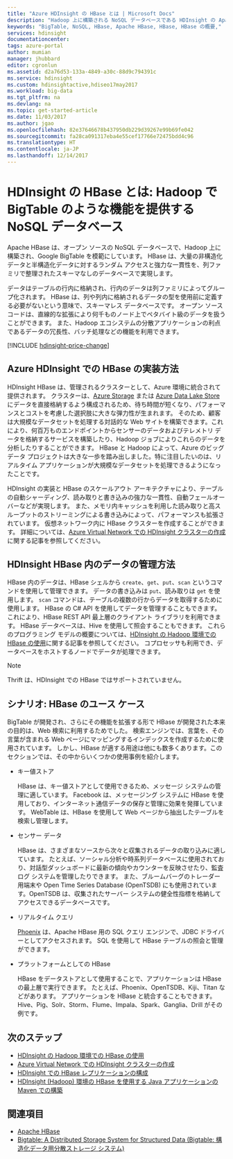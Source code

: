 ```yaml
---
title: "Azure HDInsight の HBase とは | Microsoft Docs"
description: "Hadoop 上に構築される NoSQL データベースである HDInsight の Apache HBase の概要 ユース ケースについて説明し、HBase を他の Hadoop クラスターと比較します。"
keywords: "BigTable, NoSQL, HBase, Apache HBase, HBase, HBase の概要,"
services: hdinsight
documentationcenter: 
tags: azure-portal
author: mumian
manager: jhubbard
editor: cgronlun
ms.assetid: d2a76d53-133a-4849-a30c-88d9c794391c
ms.service: hdinsight
ms.custom: hdinsightactive,hdiseo17may2017
ms.workload: big-data
ms.tgt_pltfrm: na
ms.devlang: na
ms.topic: get-started-article
ms.date: 11/03/2017
ms.author: jgao
ms.openlocfilehash: 82e37646678b437950db229d39267e99b69fe042
ms.sourcegitcommit: fa28ca091317eba4e55cef17766e72475bdd4c96
ms.translationtype: HT
ms.contentlocale: ja-JP
ms.lasthandoff: 12/14/2017
---
```

# <a name="what-is-hbase-in-hdinsight-a-nosql-database-that-provides-bigtable-like-capabilities-for-hadoop"></a>HDInsight の HBase とは: Hadoop で BigTable のような機能を提供する NoSQL データベース
Apache HBase は、オープン ソースの NoSQL データベースで、Hadoop 上に構築され、Google BigTable を模範にしています。 HBase は、大量の非構造化データと半構造化データに対するランダム アクセスと強力な一貫性を、列ファミリで整理されたスキーマなしのデータベースで実現します。

データはテーブルの行内に格納され、行内のデータは列ファミリによってグループ化されます。 HBase は、列や列内に格納されるデータの型を使用前に定義する必要がないという意味で、スキーマレス データベースです。 オープン ソース コードは、直線的な拡張により何千ものノード上でペタバイト級のデータを扱うことができます。 また、Hadoop エコシステムの分散アプリケーションの利点であるデータの冗長性、バッチ処理などの機能を利用できます。

[!INCLUDE [hdinsight-price-change](../../../includes/hdinsight-enhancements.md)]

## <a name="how-is-hbase-implemented-in-azure-hdinsight"></a>Azure HDInsight での HBase の実装方法
HDInsight HBase は、管理されるクラスターとして、Azure 環境に統合されて提供されます。 クラスターは、[Azure Storage](./../hdinsight-hadoop-use-blob-storage.md) または [Azure Data Lake Store](./../hdinsight-hadoop-use-data-lake-store.md) にデータを直接格納するよう構成されるため、待ち時間が短くなり、パフォーマンスとコストを考慮した選択肢に大きな弾力性が生まれます。 そのため、顧客は大規模なデータセットを処理する対話的な Web サイトを構築できます。これにより、何百万ものエンドポイントからセンサーのデータおよびテレメトリ データを格納するサービスを構築したり、Hadoop ジョブによりこれらのデータを分析したりすることができます。 HBase と Hadoop によって、Azure のビッグ データ プロジェクトは大きな一歩を踏み出しました。特に注目したいのは、リアルタイム アプリケーションが大規模なデータセットを処理できるようになったことです。

HDInsight の実装と HBase のスケールアウト アーキテクチャにより、テーブルの自動シャーディング、読み取りと書き込みの強力な一貫性、自動フェールオーバーなどが実現します。 また、メモリ内キャッシュを利用した読み取りと高スループットのストリーミングによる書き込みによって、パフォーマンスも拡張されています。 仮想ネットワーク内に HBase クラスターを作成することができます。 詳細については、[Azure Virtual Network での HDInsight クラスターの作成](./apache-hbase-provision-vnet.md)に関する記事を参照してください。

## <a name="how-is-data-managed-in-hdinsight-hbase"></a>HDInsight HBase 内のデータの管理方法
HBase 内のデータは、HBase シェルから `create`、`get`、`put`、`scan` というコマンドを使用して管理できます。 データの書き込みは `put`、読み取りは `get` を使用します。 `scan` コマンドは、テーブルの複数の行からデータを取得するために使用します。 HBase の C# API を使用してデータを管理することもできます。これにより、HBase REST API 最上層のクライアント ライブラリを利用できます。 HBase データベースは、Hive を使用して照会することもできます。 これらのプログラミング モデルの概要については、[HDInsight の Hadoop 環境での HBase の使用](./apache-hbase-tutorial-get-started-linux.md)に関する記事を参照してください。 コプロセッサも利用でき、データベースをホストするノードでデータが処理できます。

> [!NOTE]
> Thrift は、HDInsight での HBase ではサポートされていません。
>

## <a name="scenarios-use-cases-for-hbase"></a>シナリオ: HBase のユース ケース
BigTable が開発され、さらにその機能を拡張する形で HBase が開発された本来の目的は、Web 検索に利用するためでした。 検索エンジンでは、言葉を、その言葉が含まれる Web ページにマッピングするインデックスを作成するために使用されています。 しかし、HBase が適する用途は他にも数多くあります。このセクションでは、その中からいくつかの使用事例を紹介します。

* キー値ストア
  
    HBase は、キー値ストアとして使用できるため、メッセージ システムの管理に適しています。 Facebook は、メッセージング システムに HBase を使用しており、インターネット通信データの保存と管理に効果を発揮しています。 WebTable は、HBase を使用して Web ページから抽出したテーブルを検索し管理します。
* センサー データ
  
    HBase は、さまざまなソースから次々と収集されるデータの取り込みに適しています。 たとえば、ソーシャル分析や時系列データベースに使用されており、対話型ダッシュボードに最新の傾向やカウンターを反映させたり、監査ログ システムを管理したりできます。 また、ブルームバーグのトレーダー用端末や Open Time Series Database (OpenTSDB) にも使用されています。OpenTSDB は、収集されたサーバー システムの健全性指標を格納してアクセスできるデータベースです。
* リアルタイム クエリ
  
    [Phoenix](http://phoenix.apache.org/) は、Apache HBase 用の SQL クエリ エンジンで、JDBC ドライバーとしてアクセスされます。 SQL を使用して HBase テーブルの照会と管理ができます。
* プラットフォームとしての HBase
  
    HBase をデータストアとして使用することで、アプリケーションは HBase の最上層で実行できます。 たとえば、Phoenix、OpenTSDB、Kiji、Titan などがあります。 アプリケーションを HBase と統合することもできます。 Hive、Pig、Solr、Storm、Flume、Impala、Spark、Ganglia、Drill がその例です。

## <a name="next-steps"></a>次のステップ
* [HDInsight の Hadoop 環境での HBase の使用](./apache-hbase-tutorial-get-started-linux.md)
* [Azure Virtual Network での HDInsight クラスターの作成](./apache-hbase-provision-vnet.md)
* [HDInsight での HBase レプリケーションの構成](apache-hbase-replication.md)
* [HDInsight (Hadoop) 環境の HBase を使用する Java アプリケーションの Maven での構築](./apache-hbase-build-java-maven-linux.md)

## <a name="see-also"></a>関連項目
* [Apache HBase](https://hbase.apache.org/)
* [Bigtable: A Distributed Storage System for Structured Data (Bigtable: 構造化データ用分散ストレージ システム)](http://research.google.com/archive/bigtable.html)




